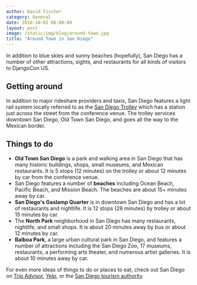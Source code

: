 ```yaml
---
author: David Fischer
category: General
date: 2018-10-01 06:00:00
layout: post
image: /static/img/blog/around-town.jpg
title: "Around Town in San Diego"
---
```


In addition to blue skies and sunny beaches (hopefully), San Diego has a number of other attractions, sights, and restaurants for all kinds of visitors to DjangoCon US.


## Getting around

In addition to major rideshare providers and taxis, San Diego features a light rail system locally referred to as the [San Diego Trolley](https://sdmts.com/) which has a station just across the street from the conference venue. The trolley services downtown San Diego, Old Town San Diego, and goes all the way to the Mexican border.


## Things to do

* **Old Town San Diego** is a park and walking area in San Diego that has many historic buildings, shops, small museums, and Mexican restaurants. It is 5 stops (12 minutes) on the trolley or about 12 minutes by car from the conference venue.
* San Diego features a number of **beaches** including Ocean Beach, Pacific Beach, and Mission Beach. The beaches are about 15+ minutes away by car.
* **San Diego's Gaslamp Quarter** is in downtown San Diego and has a lot of restaurants and nightlife. It is 12 stops (28 minutes) by trolley or about 15 minutes by car.
* The **North Park** neighborhood in San Diego has many restaurants, nightlife, and small shops. It is about 20 minutes away by bus or about 12 minutes by car.
* **Balboa Park**, a large urban cultural park in San Diego, and features a number of attractions including the San Diego Zoo, 17 museums, restaurants, a performing arts theater, and numerous artist galleries. It is about 10 minutes away by car.

For even more ideas of things to do or places to eat, check out San Diego on [Trip Advisor](https://www.tripadvisor.com/Attractions-g60750-Activities-San_Diego_California.html), [Yelp](https://www.yelp.com/search?find_desc=&find_loc=32.7506128%2C-117.1673&ns=1), or the [San Diego tourism authority](https://www.sandiego.org/explore/things-to-do.aspx)
